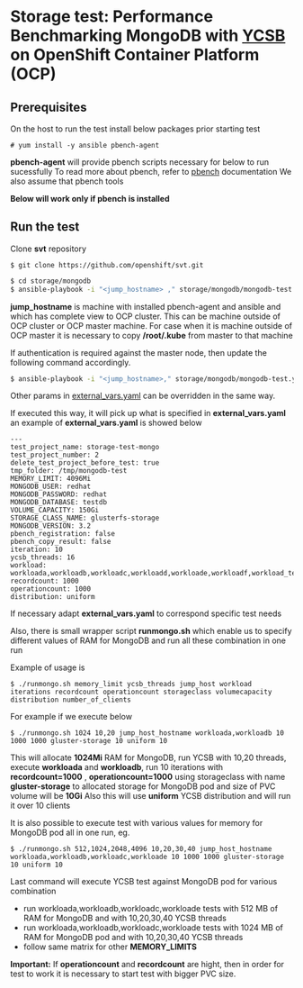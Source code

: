 # Storage test:  Performance Benchmarking MongoDB with [YCSB](whttps://github.com/brianfrankcooper/YCSB) on OpenShift Container Platform (OCP)  

## Prerequisites

On the host to run the test install below packages prior starting test 

```
# yum install -y ansible pbench-agent 
```

**pbench-agent** will provide pbench scripts necessary for below to run sucessfully
To read more about pbench, refer to [pbench](http://distributed-system-analysis.github.io/pbench/doc/agent/installation.html) documentation
We also assume that pbench tools 

**Below will work only if pbench is installed** 

## Run the test

Clone **svt** repository 

```
$ git clone https://github.com/openshift/svt.git
``` 



```sh
$ cd storage/mongodb 
$ ansible-playbook -i "<jump_hostname> ," storage/mongodb/mongodb-test.yaml
```

**jump_hostname** is machine with installed pbench-agent and ansible and which has complete view to OCP cluster. This can be 
machine outside of OCP cluster or OCP master machine. For case when it is machine outside of OCP master it is necessary to copy 
**/root/.kube** from master to that machine

If authentication is required against the master node, then update the following command accordingly.

```sh
$ ansible-playbook -i "<jump_hostname>," storage/mongodb/mongodb-test.yaml --extra-vars "ansible_user=root ansible_ssh_private_key_file=/path/to/key/file"
```

Other params in [external_vars.yaml](external_vars.yaml) can be overridden in the same way.

If executed this way, it will pick up what is specified in **external_vars.yaml** an example of **external_vars.yaml** is showed below 

```
---
test_project_name: storage-test-mongo
test_project_number: 2
delete_test_project_before_test: true
tmp_folder: /tmp/mongodb-test
MEMORY_LIMIT: 4096Mi
MONGODB_USER: redhat
MONGODB_PASSWORD: redhat
MONGODB_DATABASE: testdb
VOLUME_CAPACITY: 150Gi 
STORAGE_CLASS_NAME: glusterfs-storage
MONGODB_VERSION: 3.2
pbench_registration: false
pbench_copy_result: false
iteration: 10
ycsb_threads: 16
workload: workloada,workloadb,workloadc,workloadd,workloade,workloadf,workload_template
recordcount: 1000       
operationcount: 1000
distribution: uniform
``` 
If necessary adapt **external_vars.yaml** to correspond specific test needs 

Also, there is small wrapper script **runmongo.sh** which enable us to specify different values of RAM for MongoDB and run all these combination in one run 

Example of usage is 
```
$ ./runmongo.sh memory_limit ycsb_threads jump_host workload iterations recordcount operationcount storageclass volumecapacity distribution number_of_clients 
```

For example if we execute below 

```
$ ./runmongo.sh 1024 10,20 jump_host_hostname workloada,workloadb 10 1000 1000 gluster-storage 10 uniform 10 
``` 
This will allocate **1024Mi** RAM for MongoDB, run YCSB with 10,20 threads, execute **workloada** and **workloadb**, run 10 iterations with 
**recordcount=1000** , **operationcount=1000** using storageclass with name **gluster-storage** to allocated storage for MongoDB pod and size of PVC volume will be **10Gi** 
Also this will use **uniform** YCSB distribution and will run it over 10 clients 

It is also possible to execute test with various values for memory for MongoDB pod all in one run, eg.

```
$ ./runmongo.sh 512,1024,2048,4096 10,20,30,40 jump_host_hostname workloada,workloadb,workloadc,workloade 10 1000 1000 gluster-storage 10 uniform 10 
``` 

Last command will execute YCSB test against MongoDB pod for various combination

- run workloada,workloadb,workloadc,workloade tests with 512 MB of RAM for MongoDB and with 10,20,30,40 YCSB threads
- run workloada,workloadb,workloadc,workloade tests with 1024 MB of RAM for MongoDB pod and with 10,20,30,40 YCSB threads
- follow same matrix for other **MEMORY_LIMITS** 

**Important:** If **operationcount** and **recordcount** are hight, then in order for test to work it is necessary to 
start test with bigger PVC size. 
